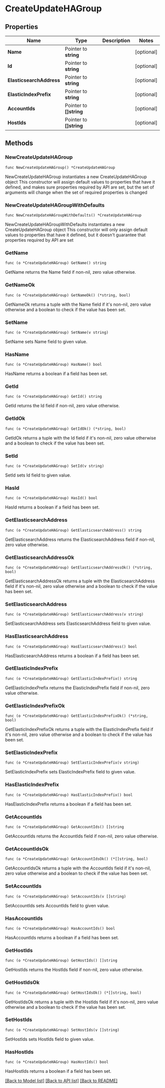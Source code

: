 # CreateUpdateHAGroup

## Properties

Name | Type | Description | Notes
------------ | ------------- | ------------- | -------------
**Name** | Pointer to **string** |  | [optional] 
**Id** | Pointer to **string** |  | [optional] 
**ElasticsearchAddress** | Pointer to **string** |  | [optional] 
**ElasticIndexPrefix** | Pointer to **string** |  | [optional] 
**AccountIds** | Pointer to **[]string** |  | [optional] 
**HostIds** | Pointer to **[]string** |  | [optional] 

## Methods

### NewCreateUpdateHAGroup

`func NewCreateUpdateHAGroup() *CreateUpdateHAGroup`

NewCreateUpdateHAGroup instantiates a new CreateUpdateHAGroup object
This constructor will assign default values to properties that have it defined,
and makes sure properties required by API are set, but the set of arguments
will change when the set of required properties is changed

### NewCreateUpdateHAGroupWithDefaults

`func NewCreateUpdateHAGroupWithDefaults() *CreateUpdateHAGroup`

NewCreateUpdateHAGroupWithDefaults instantiates a new CreateUpdateHAGroup object
This constructor will only assign default values to properties that have it defined,
but it doesn't guarantee that properties required by API are set

### GetName

`func (o *CreateUpdateHAGroup) GetName() string`

GetName returns the Name field if non-nil, zero value otherwise.

### GetNameOk

`func (o *CreateUpdateHAGroup) GetNameOk() (*string, bool)`

GetNameOk returns a tuple with the Name field if it's non-nil, zero value otherwise
and a boolean to check if the value has been set.

### SetName

`func (o *CreateUpdateHAGroup) SetName(v string)`

SetName sets Name field to given value.

### HasName

`func (o *CreateUpdateHAGroup) HasName() bool`

HasName returns a boolean if a field has been set.

### GetId

`func (o *CreateUpdateHAGroup) GetId() string`

GetId returns the Id field if non-nil, zero value otherwise.

### GetIdOk

`func (o *CreateUpdateHAGroup) GetIdOk() (*string, bool)`

GetIdOk returns a tuple with the Id field if it's non-nil, zero value otherwise
and a boolean to check if the value has been set.

### SetId

`func (o *CreateUpdateHAGroup) SetId(v string)`

SetId sets Id field to given value.

### HasId

`func (o *CreateUpdateHAGroup) HasId() bool`

HasId returns a boolean if a field has been set.

### GetElasticsearchAddress

`func (o *CreateUpdateHAGroup) GetElasticsearchAddress() string`

GetElasticsearchAddress returns the ElasticsearchAddress field if non-nil, zero value otherwise.

### GetElasticsearchAddressOk

`func (o *CreateUpdateHAGroup) GetElasticsearchAddressOk() (*string, bool)`

GetElasticsearchAddressOk returns a tuple with the ElasticsearchAddress field if it's non-nil, zero value otherwise
and a boolean to check if the value has been set.

### SetElasticsearchAddress

`func (o *CreateUpdateHAGroup) SetElasticsearchAddress(v string)`

SetElasticsearchAddress sets ElasticsearchAddress field to given value.

### HasElasticsearchAddress

`func (o *CreateUpdateHAGroup) HasElasticsearchAddress() bool`

HasElasticsearchAddress returns a boolean if a field has been set.

### GetElasticIndexPrefix

`func (o *CreateUpdateHAGroup) GetElasticIndexPrefix() string`

GetElasticIndexPrefix returns the ElasticIndexPrefix field if non-nil, zero value otherwise.

### GetElasticIndexPrefixOk

`func (o *CreateUpdateHAGroup) GetElasticIndexPrefixOk() (*string, bool)`

GetElasticIndexPrefixOk returns a tuple with the ElasticIndexPrefix field if it's non-nil, zero value otherwise
and a boolean to check if the value has been set.

### SetElasticIndexPrefix

`func (o *CreateUpdateHAGroup) SetElasticIndexPrefix(v string)`

SetElasticIndexPrefix sets ElasticIndexPrefix field to given value.

### HasElasticIndexPrefix

`func (o *CreateUpdateHAGroup) HasElasticIndexPrefix() bool`

HasElasticIndexPrefix returns a boolean if a field has been set.

### GetAccountIds

`func (o *CreateUpdateHAGroup) GetAccountIds() []string`

GetAccountIds returns the AccountIds field if non-nil, zero value otherwise.

### GetAccountIdsOk

`func (o *CreateUpdateHAGroup) GetAccountIdsOk() (*[]string, bool)`

GetAccountIdsOk returns a tuple with the AccountIds field if it's non-nil, zero value otherwise
and a boolean to check if the value has been set.

### SetAccountIds

`func (o *CreateUpdateHAGroup) SetAccountIds(v []string)`

SetAccountIds sets AccountIds field to given value.

### HasAccountIds

`func (o *CreateUpdateHAGroup) HasAccountIds() bool`

HasAccountIds returns a boolean if a field has been set.

### GetHostIds

`func (o *CreateUpdateHAGroup) GetHostIds() []string`

GetHostIds returns the HostIds field if non-nil, zero value otherwise.

### GetHostIdsOk

`func (o *CreateUpdateHAGroup) GetHostIdsOk() (*[]string, bool)`

GetHostIdsOk returns a tuple with the HostIds field if it's non-nil, zero value otherwise
and a boolean to check if the value has been set.

### SetHostIds

`func (o *CreateUpdateHAGroup) SetHostIds(v []string)`

SetHostIds sets HostIds field to given value.

### HasHostIds

`func (o *CreateUpdateHAGroup) HasHostIds() bool`

HasHostIds returns a boolean if a field has been set.


[[Back to Model list]](../README.md#documentation-for-models) [[Back to API list]](../README.md#documentation-for-api-endpoints) [[Back to README]](../README.md)


